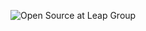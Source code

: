 ![Open Source at Leap Group](https://github.com/Leap-Group/Leap-Group/blob/main/images/leap-group.png)
